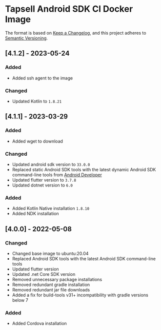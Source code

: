 # Tapsell Android SDK CI Docker Image

The format is based on [Keep a Changelog](https://keepachangelog.com/en/1.0.0/),
and this project adheres to [Semantic Versioning](https://semver.org/spec/v2.0.0.html).

## [4.1.2] - 2023-05-24

### Added
- Added ssh agent to the image

### Changed
- Updated Kotlin to `1.8.21`

## [4.1.1] - 2023-03-29
### Added
- Added wget to download

### Changed
- Updated android sdk version to `33.0.0` 
- Replaced static Android SDK tools with the latest dynamic Android SDK command-line tools from [Android Developer](https://developer.android.com/studio/index.html)
- Updated flutter version to `3.7.8`
- Updated dotnet version to `6.0`

### Added
- Added Kotlin Native installation `1.8.10`
- Added NDK installation

## [4.0.0] - 2022-05-08

### Changed
- Changed base image to ubuntu:20.04
- Replaced Android SDK tools with the latest Android SDK command-line tools 
- Updated flutter version
- Updated .net Core SDK version
- Removed unnecessary package installations
- Removed redundant gradle installation
- Removed redundant jar file downloads
- Added a fix for build-tools v31+ incompatibility with gradle versions below 7

### Added
- Added Cordova installation